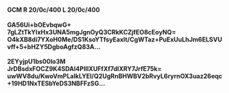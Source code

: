 #### GCM R 20/0c/400 L 20/0c/400
**GA56Ui+bOEvbqwG+**<br/>**7gLZtTkYlxHx3UNA5mgJgnOyQ3CRkKCZjfEO8cEoyNQ=**<br/>**O4kXB8di7YXoH0Me/DS1KsoYTfsyEaxlt/CgWTaz+PuExUuLhJm6ELSVUvff+5+bHZY5DgboAgfzQ83A...**<br/><br/>
**2EYyjpU1bs00Io3M**<br/>**JrDBsdxFOCZ9K4SDAI4PlIIXUFfXf7dlXRY7JrfE75k=**<br/>**uwWV8du/KwoVmPLaIkLYEI/Q2UgRnBHWBV2bRvyL6ryrnOX3uaz26eqc+19HD1NxTESbYeDS3NBFFzSG...**